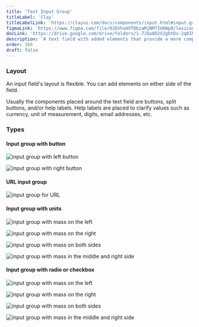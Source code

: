 ```yaml
---
title: 'Text Input Group'
titleLabel: 'Clay'
titleLabelLink: 'https://clayui.com/docs/components/input.html#input.group'
figmaLink: 'https://www.figma.com/file/02DVhuHVTDbzaMjNM7IUKWp0/lexicon?node-id=6033%3A2985'
docLink: 'https://drive.google.com/drive/folders/1-7JQa8D2X2gbtDx-2q0IMWwwV73wSeTE?usp=sharing'
description: 'A text field with added elements that provide a more complex input structure.'
order: 266
draft: false
---
```


### Layout

An input field's layout is flexible. You can add elements on either side of the field.

Usually the components placed around the text field are buttons, split buttons, and/or help labels. Help labels are placed to clarify values such as currency, unit of measurement, digits, email addresses, etc.

### Types

#### Input group with button

![input group with left button](/images/lexicon/InputGroupButtonLeft.jpg)

![input group with right button](/images/lexicon/InputGroupButtonRight.jpg)

#### URL input group

![input group for URL](/images/lexicon/InputGroupUrl.jpg)

#### Input group with units

![input group with mass on the left](/images/lexicon/InputGroupAddonLeftplaceholder.jpg)

![input group with mass on the right](/images/lexicon/InputGroupAddonRight.jpg)

![input group with mass on both sides](/images/lexicon/InputGroupAddonLeftAddonRight.jpg)

![input group with mass in the middle and right side](/images/lexicon/InputGroupInsert.jpg)

#### Input group with radio or checkbox

![input group with mass on the left](/images/lexicon/InputGroupCheckboxLeft.jpg)

![input group with mass on the right](/images/lexicon/InputGroupCheckboxLeftActive.jpg)

![input group with mass on both sides](/images/lexicon/InputGroupRadioLeft.jpg)

![input group with mass in the middle and right side](/images/lexicon/InputGroupRadioLeftActive.jpg)
